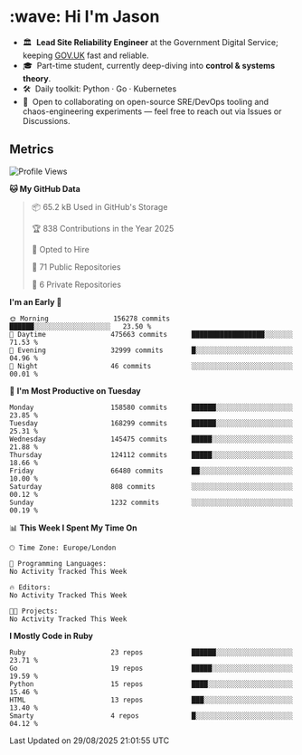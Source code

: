 <h1 align="left" id="jason-title">:wave: Hi I'm Jason</h1>

- 🏛️ &nbsp;**Lead Site Reliability Engineer** at the Government Digital Service; keeping [GOV.UK](https://www.gov.uk/) fast and reliable.
- 🎓 &nbsp;Part-time student, currently deep-diving into **control & systems theory**.  
- 🛠️ &nbsp;Daily toolkit: Python · Go · Kubernetes  
- 🤝 &nbsp;Open to collaborating on open-source SRE/DevOps tooling and chaos-engineering experiments — feel free to reach out via Issues or Discussions.


<h2>Metrics</h2>

<!--START_SECTION:waka-->
![Profile Views](http://img.shields.io/badge/Profile%20Views-0-blue)

**🐱 My GitHub Data** 

> 📦 65.2 kB Used in GitHub's Storage 
 > 
> 🏆 838 Contributions in the Year 2025
 > 
> 💼 Opted to Hire
 > 
> 📜 71 Public Repositories 
 > 
> 🔑 6 Private Repositories 
 > 
**I'm an Early 🐤** 

```text
🌞 Morning                156278 commits      ██████░░░░░░░░░░░░░░░░░░░   23.50 % 
🌆 Daytime                475663 commits      ██████████████████░░░░░░░   71.53 % 
🌃 Evening                32999 commits       █░░░░░░░░░░░░░░░░░░░░░░░░   04.96 % 
🌙 Night                  46 commits          ░░░░░░░░░░░░░░░░░░░░░░░░░   00.01 % 
```
📅 **I'm Most Productive on Tuesday** 

```text
Monday                   158580 commits      ██████░░░░░░░░░░░░░░░░░░░   23.85 % 
Tuesday                  168299 commits      ██████░░░░░░░░░░░░░░░░░░░   25.31 % 
Wednesday                145475 commits      █████░░░░░░░░░░░░░░░░░░░░   21.88 % 
Thursday                 124112 commits      █████░░░░░░░░░░░░░░░░░░░░   18.66 % 
Friday                   66480 commits       ██░░░░░░░░░░░░░░░░░░░░░░░   10.00 % 
Saturday                 808 commits         ░░░░░░░░░░░░░░░░░░░░░░░░░   00.12 % 
Sunday                   1232 commits        ░░░░░░░░░░░░░░░░░░░░░░░░░   00.19 % 
```


📊 **This Week I Spent My Time On** 

```text
🕑︎ Time Zone: Europe/London

💬 Programming Languages: 
No Activity Tracked This Week

🔥 Editors: 
No Activity Tracked This Week

🐱‍💻 Projects: 
No Activity Tracked This Week
```

**I Mostly Code in Ruby** 

```text
Ruby                     23 repos            ██████░░░░░░░░░░░░░░░░░░░   23.71 % 
Go                       19 repos            █████░░░░░░░░░░░░░░░░░░░░   19.59 % 
Python                   15 repos            ████░░░░░░░░░░░░░░░░░░░░░   15.46 % 
HTML                     13 repos            ███░░░░░░░░░░░░░░░░░░░░░░   13.40 % 
Smarty                   4 repos             █░░░░░░░░░░░░░░░░░░░░░░░░   04.12 % 
```




 Last Updated on 29/08/2025 21:01:55 UTC
<!--END_SECTION:waka-->

<!-- links -->

[issues page]: https://github.com/jasonBirchall/jasonBirchall/issues "jasonBirchall/issues"
